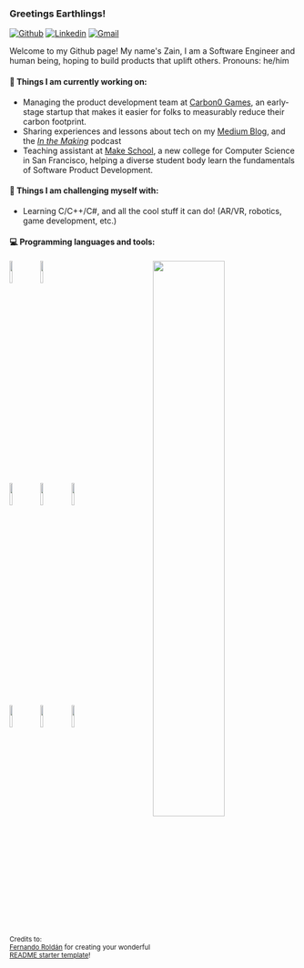 ### Greetings Earthlings!


[![Github](https://img.shields.io/badge/-Github-000?style=flat&logo=Github&logoColor=white)](https://github.com/UpstartDeveloper)
[![Linkedin](https://img.shields.io/badge/-LinkedIn-blue?style=flat&logo=Linkedin&logoColor=white)](https://www.linkedin.com/in/zain-train/)
[![Gmail](https://img.shields.io/badge/-Gmail-c14438?style=flat&logo=Gmail&logoColor=white)](mailto:zainr7989@gmail.com)

Welcome to my Github page! My name's Zain, I am a Software Engineer and human being, hoping to build products that uplift others.
Pronouns: he/him


#### 🌱 Things I am currently working on: 
- Managing the product development team at [Carbon0 Games](https://playcarbon0.com/), an early-stage startup that makes it easier for folks to measurably reduce their carbon footprint.
- Sharing experiences and lessons about tech on my [Medium Blog](https://zain-raza.medium.com), and the *[In the Making](https://anchor.fm/maker-nation)* podcast
- Teaching assistant at [Make School](https://makeschool.com), a new college for Computer Science in San Francisco, helping a diverse student body learn the fundamentals of Software Product Development.

#### 💪 Things I am challenging myself with:
- Learning C/C++/C#, and all the cool stuff it can do! (AR/VR, robotics, game development, etc.)

#### :computer: Programming languages and tools: 
<p>
	<img width="50%" align="right" src="https://github-readme-stats.vercel.app/api?username=UpstartDeveloper&show_icons=true&hide_border=true" />

<code><img width="10%" src="https://www.vectorlogo.zone/logos/java/java-ar21.svg"></code>
<code><img width="10%" src="https://www.vectorlogo.zone/logos/python/python-ar21.svg"></code>
<br />
<code><img width="10%" src="https://www.vectorlogo.zone/logos/pocoo_flask/pocoo_flask-ar21.svg"></code>
<code><img width="10%" src="https://www.vectorlogo.zone/logos/djangoproject/djangoproject-ar21.svg"></code>
<code><img width="10%" src="https://www.vectorlogo.zone/logos/javascript/javascript-ar21.svg"></code>
<br />
<code><img width="10%" src="https://www.vectorlogo.zone/logos/getbootstrap/getbootstrap-ar21.svg"></code>
<code><img width="10%" src="https://www.vectorlogo.zone/logos/w3_html5/w3_html5-ar21.svg"></code>
<code><img width="10%" src="https://www.vectorlogo.zone/logos/git-scm/git-scm-ar21.svg"></code>
</p>

<sub>Credits to: <br/>[Fernando Roldán](https://github.com/FernandoRoldan93) for creating your wonderful [README starter template](https://github.com/kautukkundan/Awesome-Profile-README-templates/blob/master/elaborate/FernandoRoldan93.md)!</sub>
